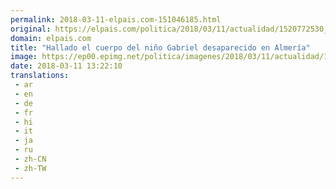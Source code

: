 ```yaml
---
permalink: 2018-03-11-elpais.com-151046185.html
original: https://elpais.com/politica/2018/03/11/actualidad/1520772530_813742.html#?ref=rss&format=simple&link=link
domain: elpais.com
title: "Hallado el cuerpo del niño Gabriel desaparecido en Almería"
image: https://ep00.epimg.net/politica/imagenes/2018/03/11/actualidad/1520772530_813742_1520772568_rrss_normal.jpg
date: 2018-03-11 13:22:10
translations: 
 - ar
 - en
 - de
 - fr
 - hi
 - it
 - ja
 - ru
 - zh-CN
 - zh-TW
---
```


